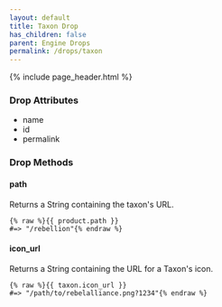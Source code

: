 ```yaml
---
layout: default
title: Taxon Drop
has_children: false
parent: Engine Drops
permalink: /drops/taxon
---
```


{% include page_header.html %}

### Drop Attributes

- name
- id
- permalink

### Drop Methods

#### path

Returns a String containing the taxon's URL.

```liquid
{% raw %}{{ product.path }}
#=> "/rebellion"{% endraw %}
```

#### icon_url

Returns a String containing the URL for a Taxon's icon.

```liquid
{% raw %}{{ taxon.icon_url }}
#=> "/path/to/rebelalliance.png?1234"{% endraw %}
```